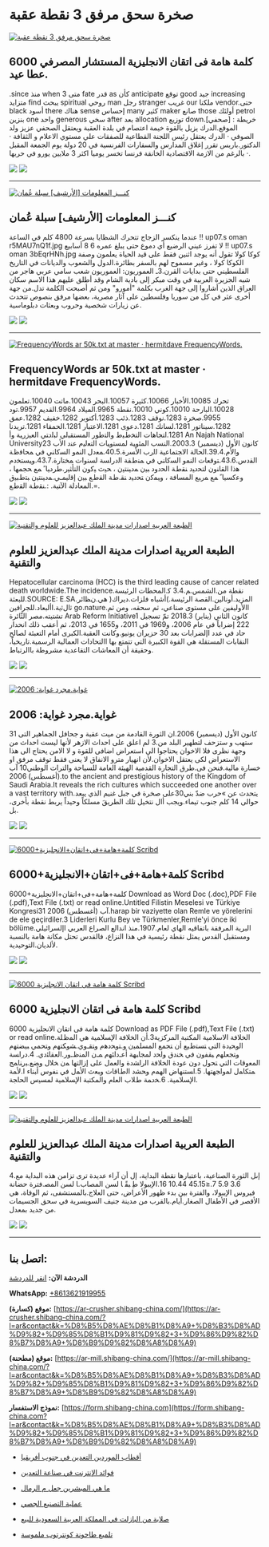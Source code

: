 # صخرة سحق مرفق 3 نقطة عقبة

<a href="https://swt.shibang-china.com/?l=ar&img&k=%D8%B5%D8%AE%D8%B1%D8%A9+%D8%B3%D8%AD%D9%82+%D9%85%D8%B1%D9%81%D9%82+3+%D9%86%D9%82%D8%B7%D8%A9+%D8%B9%D9%82%D8%A8%D8%A9" target="_blank">![صخرة سحق مرفق 3 نقطة عقبة](http://static.shibang-china.com/all-800x300/869.jpg)</a>

## 6000 كلمة هامة فى اتقان الانجليزية المستشار المصرفي عطا عيد.
.since منذ when متى 3 fate قدر as كأن anticipate توقع good جيد increasing متزايد find يبحث spiritual روحي man رجل stranger غريب our ملكنا vendor.حتى black أسود there هناك sense إحساس many كثير maker صانع those أولئك petrol بنزين one واحد generous سخي after بعد allocation توزيع down.[صحفي] : خريطة الموقع.الدرك يزيل بالقوة خيمة اعتصام في بلدة العقبة ويعتقل الصحفي عزيز ولد الصوفي &middot; الدرك يعتقل رئيس اللجنة القطاعية للصفقات علي مستوي الاعلام و الثقافة &middot; الدكتور.باريس تقرر إغلاق المدارس والسفارات الفرنسية في 20 دولة يوم الجمعة المقبل &middot; بالرغم من الازمة الاقتصادية الخانقة فرنسا تخسر يوميا اكثر 3 ملايين يورو في حربها.


<a href="https://whatsapp.shibangsoft.com/WhatsApp.php" target="_blank" title="WhatsApp">![](http://static.shibang-china.com/icon/whatsapp.png)</a> <a href="https://swt.shibang-china.com/?l=ar&icon&k=%D8%B5%D8%AE%D8%B1%D8%A9+%D8%B3%D8%AD%D9%82+%D9%85%D8%B1%D9%81%D9%82+3+%D9%86%D9%82%D8%B7%D8%A9+%D8%B9%D9%82%D8%A8%D8%A9" target="_blank">![](http://static.shibang-china.com/icon/chat-ar.png)</a>

---

<a href="https://swt.shibang-china.com/?l=ar&img&k=%D8%B5%D8%AE%D8%B1%D8%A9+%D8%B3%D8%AD%D9%82+%D9%85%D8%B1%D9%81%D9%82+3+%D9%86%D9%82%D8%B7%D8%A9+%D8%B9%D9%82%D8%A8%D8%A9" target="_blank">![كنـــز المعلومات [الأرشيف] سبلة عُمان](http://static.shibang-china.com/all-800x300/65.jpg)</a>

## كنـــز المعلومات [الأرشيف] سبلة عُمان
عندما ينكسر الزجاج تتحرك الشظايا بسرعة 4800 كلم في الساعة !! up07.s oman r5MAU7nQ1f.jpg لا تفرز عيني الرضيع أي دموع حتى يبلغ عمره 6 8 أسابيع !! up07.s oman 3bEqrHNh.jpg كوكا كولا تقول أنه يوجد اثنين فقط على قيد الحياة يعلمون وصفة الكوكا كولا ، وغير مسموح لهم بالسفر بطائرة.الدول والشعوب والديانات في التاريخ الفلسطيني حتى بدايات القرن.3ـ العموريون: العموريون شعب سامي عربي هاجر من شبه الجزيرة العربية في وقت مبكر إلى بادية الشام وقد أطلق عليهم هذا الاسم سكان العراق الذين أشاروا إلى جهة الغرب بكلمة &quot;أمورو&quot; ومن ثم أصبحت الكلمة تدل.من جهة أخرى عثر في كل من سوريا وفلسطين على آثار مصرية، بعضها مرفق بنصوص تتحدث عن زيارات شخصية وحروب وبعثات دبلوماسية.


<a href="https://whatsapp.shibangsoft.com/WhatsApp.php" target="_blank" title="WhatsApp">![](http://static.shibang-china.com/icon/whatsapp.png)</a> <a href="https://swt.shibang-china.com/?l=ar&icon&k=%D8%B5%D8%AE%D8%B1%D8%A9+%D8%B3%D8%AD%D9%82+%D9%85%D8%B1%D9%81%D9%82+3+%D9%86%D9%82%D8%B7%D8%A9+%D8%B9%D9%82%D8%A8%D8%A9" target="_blank">![](http://static.shibang-china.com/icon/chat-ar.png)</a>

---

<a href="https://swt.shibang-china.com/?l=ar&img&k=%D8%B5%D8%AE%D8%B1%D8%A9+%D8%B3%D8%AD%D9%82+%D9%85%D8%B1%D9%81%D9%82+3+%D9%86%D9%82%D8%B7%D8%A9+%D8%B9%D9%82%D8%A8%D8%A9" target="_blank">![FrequencyWords ar 50k.txt at master · hermitdave FrequencyWords.](http://static.shibang-china.com/all-800x300/400.jpg)</a>

## FrequencyWords ar 50k.txt at master · hermitdave FrequencyWords.
تحرك 10085.الأخبار 10066.كثيرة 10057.البحر 10043.ماتت 10040.تعلمون 10028.البارحة 10010.كوني 10010.نقطة 9965.الميلاد 9964.القديم 9957.تود 9955.صخرة 1283.نوقف 1283.ذئب 1283.أكتوبر 1282.خفيف 1282.عمق 1282.سيناتور 1281.لسانك 1281.دعوى 1281.الاعتبار 1281.الحمقاء 1281.تريدنا 1281.اﺘﺠﺎﻫﺎت اﻟﺘﺨطﻴط واﻟﺘطور اﻟﻤﺴﺘﻘﺒﻟﻲ ﻟﺒﻟدﺘﻲ اﻟﻌﻴزرﻴﺔ وأ An Najah National University23 كانون الأول (ديسمبر) 2003.3.اﻟﻨﺴب اﻟﻤﺌوﻴﺔ ﻟﻤﺴﺘوﻴﺎت اﻟﺘﻌﻟﻴم ﻋﻨد اﻷب واﻷم.39.4.اﻟﺤﺎﻟﺔ اﻻﺠﺘﻤﺎﻋﻴﺔ ﻟﻟرب اﻷﺴرة.40.5.ﻤﻌدل اﻟﻨﻤو اﻟﺴﮐﺎﻨﻲ ﻓﻲ ﻤﺤﺎﻓظﺔ اﻟﻘدس.43.6.ﺘوﻗﻌﺎت اﻟﻨﻤو اﻟﺴﮐﺎﻨﻲ ﻓﻲ ﻤﻨطﻘﺔ اﻟدراﺴﺔ ﻟﺴﻨوات ﻤﺨﺘﺎرة.43.7.وﻴﺴﺘﺨدم ﻫذا اﻟﻘﺎﻨون ﻟﺘﺤدﻴد ﻨﻘطﺔ اﻟﺤدود ﺒﻴن ﻤدﻴﻨﺘﻴن ، ﺤﻴث ﻴﮐون اﻟﺘﺄﺜﻴر.طردﻴﺎﹰ ﻤﻊ ﺤﺠﻤﻬﺎ ، وﻋﮐﺴﻴﺎﹰ ﻤﻊ ﻤرﺒﻊ اﻟﻤﺴﺎﻓﺔ ، وﻴﻤﮐن ﺘﺤدﻴد ﻨﻘ.طﺔ اﻟﻘطﻊ ﺒﻴن إﻗﻟﻴﻤـﻲ.ﻤدﻴﻨﺘﻴن ﺒﺘطﺒﻴق اﻟﻤﻌﺎدﻟﺔ اﻵﺘﻴﺔ. :.ﻨﻘطﺔ اﻟﻘطﻊ.=.


<a href="https://whatsapp.shibangsoft.com/WhatsApp.php" target="_blank" title="WhatsApp">![](http://static.shibang-china.com/icon/whatsapp.png)</a> <a href="https://swt.shibang-china.com/?l=ar&icon&k=%D8%B5%D8%AE%D8%B1%D8%A9+%D8%B3%D8%AD%D9%82+%D9%85%D8%B1%D9%81%D9%82+3+%D9%86%D9%82%D8%B7%D8%A9+%D8%B9%D9%82%D8%A8%D8%A9" target="_blank">![](http://static.shibang-china.com/icon/chat-ar.png)</a>

---

<a href="https://swt.shibang-china.com/?l=ar&img&k=%D8%B5%D8%AE%D8%B1%D8%A9+%D8%B3%D8%AD%D9%82+%D9%85%D8%B1%D9%81%D9%82+3+%D9%86%D9%82%D8%B7%D8%A9+%D8%B9%D9%82%D8%A8%D8%A9" target="_blank">![ﺍﻟﻄﺒﻌﺔ ﺍﻟﻌﺮﺑﻴﺔ اصدارات مدينة الملك عبدالعزيز للعلوم والتقنية](http://static.shibang-china.com/all-800x300/78.jpg)</a>

## ﺍﻟﻄﺒﻌﺔ ﺍﻟﻌﺮﺑﻴﺔ اصدارات مدينة الملك عبدالعزيز للعلوم والتقنية
Hepatocellular carcinoma (HCC) is the third leading cause of cancer related death worldwide.The incidence.ﻧﻘﻄﺔ ﻣﻦ.ﺍﻟﺸﻤﺲ.ﻢ.3.4 ﻛ.ﺍﻟﻤﺤﻄﺎﺕ ﺍﻟﺮﺋﻴﺴﺔ ﻟﻠﺒﻌﺜﺔ.SOURCE: E.SA.المزيد.أونالين.القصة الرئيسة.)أشباه فلزات.ديراﻙ( هي.نﻈائر ﺛالﺛية.األبعاد.للجرافين go.nature.االأوليفين على مستوى صناعي، ثم سحقه، ومن ثم تشتيته.مصر الثّائرة Arab Reform Initiative1 كانون الثاني (يناير) 2018.3 تمّ تسجيل 222 إضراباً في عام 2006، و1969 في 2011، و1655 في 2013، ثم أعقب ذلك انحدار حاد في عدد اإلضرابات بعد 30 حزيران يونيو.وكانت العقبة.الكبرى أمام التعبئة لصالح النقابات المستقلة هي القوة الكبيرة التي تتمتع بها االتحادات العمالية الرسمية.تاريخياً، وحقيقة أن المعاشات التقاعدية مشروطة باالرتباط.


<a href="https://whatsapp.shibangsoft.com/WhatsApp.php" target="_blank" title="WhatsApp">![](http://static.shibang-china.com/icon/whatsapp.png)</a> <a href="https://swt.shibang-china.com/?l=ar&icon&k=%D8%B5%D8%AE%D8%B1%D8%A9+%D8%B3%D8%AD%D9%82+%D9%85%D8%B1%D9%81%D9%82+3+%D9%86%D9%82%D8%B7%D8%A9+%D8%B9%D9%82%D8%A8%D8%A9" target="_blank">![](http://static.shibang-china.com/icon/chat-ar.png)</a>

---

<a href="https://swt.shibang-china.com/?l=ar&img&k=%D8%B5%D8%AE%D8%B1%D8%A9+%D8%B3%D8%AD%D9%82+%D9%85%D8%B1%D9%81%D9%82+3+%D9%86%D9%82%D8%B7%D8%A9+%D8%B9%D9%82%D8%A8%D8%A9" target="_blank">![غواية.مجرد غواية: 2006](http://static.shibang-china.com/all-800x300/828.jpg)</a>

## غواية.مجرد غواية: 2006
31 كانون الأول (ديسمبر) 2006.ان الثورة القادمة من ميت عقبة و جحافل الجماهير التى ستهب و ستزحف لتطهير البلد من.3 لم اعلق على احداث الازهر لأنها ليست احداث من وجهة نظرى فلا الاخوان يحتاجوا الى استعراض اضافى للقوة و لا الامن يحتاج الى هذا الاستعراض لكى يعتقل الاخوان.لأن انهيار مترو الانفاق لا يعنى فقط توقف مرفق او خسارة مالية.فنحن فى.طرق التجارة القدمية الهيئة العامة للسياحة والتراث الوطني10 آب (أغسطس) 2006.to the ancient and prestigious history of the Kingdom of Saudi Arabia.It reveals the rich cultures which succeeded one another over a vast territory with.يتحدث عن »حرب ضدّ بني30على صخرة في جبل غنيم الذي يبعد حوالى 14 كلم جنوب تيماء.ويجب أال نتخيل تلك الطريقَ مسلكاً وحيداً يربط نقطة بأخرى، بل.


<a href="https://whatsapp.shibangsoft.com/WhatsApp.php" target="_blank" title="WhatsApp">![](http://static.shibang-china.com/icon/whatsapp.png)</a> <a href="https://swt.shibang-china.com/?l=ar&icon&k=%D8%B5%D8%AE%D8%B1%D8%A9+%D8%B3%D8%AD%D9%82+%D9%85%D8%B1%D9%81%D9%82+3+%D9%86%D9%82%D8%B7%D8%A9+%D8%B9%D9%82%D8%A8%D8%A9" target="_blank">![](http://static.shibang-china.com/icon/chat-ar.png)</a>

---

<a href="https://swt.shibang-china.com/?l=ar&img&k=%D8%B5%D8%AE%D8%B1%D8%A9+%D8%B3%D8%AD%D9%82+%D9%85%D8%B1%D9%81%D9%82+3+%D9%86%D9%82%D8%B7%D8%A9+%D8%B9%D9%82%D8%A8%D8%A9" target="_blank">![6000+كلمة+هامة+فى+اتقان+الانجليزية Scribd](http://static.shibang-china.com/all-800x300/723.jpg)</a>

## 6000+كلمة+هامة+فى+اتقان+الانجليزية Scribd
6000+كلمة+هامة+فى+اتقان+الانجليزية Download as Word Doc (.doc),PDF File (.pdf),Text File (.txt) or read online.Untitled Filistin Meselesi ve Türkiye Kongresi31 آب (أغسطس) 2006.harap bir vaziyette olan Remle ve yörelerini de ele geçirdiler.3 Liderleri Kurlu Bey ve Türkmenler,Remle&#39;yi önce iki bölüme.البرية المرفقة باتفاقيه الهاي لعام.1907.منذ اندالع الصراع العربي اإلسرائيلي ومستقبل القدس يمثل نقطة رئيسية في هذا النزاع، فالقدس تحتل مكانة هامة بالنسبة لألديان.التوحيدية.


<a href="https://whatsapp.shibangsoft.com/WhatsApp.php" target="_blank" title="WhatsApp">![](http://static.shibang-china.com/icon/whatsapp.png)</a> <a href="https://swt.shibang-china.com/?l=ar&icon&k=%D8%B5%D8%AE%D8%B1%D8%A9+%D8%B3%D8%AD%D9%82+%D9%85%D8%B1%D9%81%D9%82+3+%D9%86%D9%82%D8%B7%D8%A9+%D8%B9%D9%82%D8%A8%D8%A9" target="_blank">![](http://static.shibang-china.com/icon/chat-ar.png)</a>

---

<a href="https://swt.shibang-china.com/?l=ar&img&k=%D8%B5%D8%AE%D8%B1%D8%A9+%D8%B3%D8%AD%D9%82+%D9%85%D8%B1%D9%81%D9%82+3+%D9%86%D9%82%D8%B7%D8%A9+%D8%B9%D9%82%D8%A8%D8%A9" target="_blank">![6000 كلمة هامة فى اتقان الانجليزية Scribd](http://static.shibang-china.com/all-800x300/1266.jpg)</a>

## 6000 كلمة هامة فى اتقان الانجليزية Scribd
6000 كلمة هامة فى اتقان الانجليزية Download as PDF File (.pdf),Text File (.txt) or read online.الخلافة الاسلامية المكتبة المركزية3.ﺃﻥ ﺍﻟﺨﻼﻓﺔ ﺍﻹﺴﻼﻤﻴﺔ ﻫﻲ ﺍﻟﻤﻅﻠﺔ ﺍﻟﻭﺤﻴﺩﺓ ﺍﻟﺘﻲ ﺘﺴﺘﻁﻴﻊ ﺃﻥ ﺘﺠﻤﻊ ﺍﻟﻤﺴﻠﻤﻴﻥ ﻭ.ﺘﻭﺤﺩﻫﻡ ﻭﺘﻘـﻭﻱ.ﺸﻭﻜﺘﻬﻡ ﻭﺘﺤﻤﻲ ﺒﻴﻀﺘﻬﻡ ﻭﺘﺠﻌﻠﻬﻡ ﻴﻘﻔﻭﻥ ﻓﻲ ﺨﻨﺩﻕ ﻭﺍﺤﺩ ﻟﻤﺠﺎﺒﻬﺔ ﺃﻋـﺩﺍﺌﻬﻡ ﻤـﻥ ﺍﻟﻤﻨﻅـﻭﺭ.ﺍﻟﻌﻘﺎﺌﺩﻱ. 4.ﺩﺭﺍﺴﺔ ﺍﻟﻤﻌﻭﻗﺎﺕ ﺍﻟﺘﻲ ﺘﺤﻭل ﺩﻭﻥ ﻋﻭﺩﺓ ﺍﻟﺨﻼﻓﺔ ﺍﻟﺭﺍﺸﺩﺓ ﻭﺍﻟﻌﻤل ﻋﻠﻰ ﺇﺯﺍﻟﺘﻬﺎ ﻤﻥ ﺨﻼل ﻭﻀﻊ.ﺒﺭﻨﺎﻤﺞ ﻤﺘﻜﺎﻤل ﻟﻤﻭﺍﺠﻬﺘﻬﺎ. 5.ﺍﺴﺘﻨﻬﺎﺽ ﺍﻟﻬﻤﻡ ﻭﺤﺸﺩ ﺍﻟﻁﺎﻗﺎﺕ ﻭﺒﻌﺙ ﺍﻷﻤل ﻓﻲ ﻨﻔﻭﺱ ﺃﺒﻨﺎﺀ ﺍ.ﻷﻤﺔ ﺍﻹﺴﻼﻤﻴﺔ. 6.ﺨﺩﻤﺔ ﻁﻼﺏ ﺍﻟﻌﻠﻡ ﻭﺍﻟﻤﻜﺘﺒﺔ ﺍﻹﺴﻼﻤﻴﺔ ﻟﻤﺴﻴﺱ ﺍﻟﺤﺎﺠﺔ.


<a href="https://whatsapp.shibangsoft.com/WhatsApp.php" target="_blank" title="WhatsApp">![](http://static.shibang-china.com/icon/whatsapp.png)</a> <a href="https://swt.shibang-china.com/?l=ar&icon&k=%D8%B5%D8%AE%D8%B1%D8%A9+%D8%B3%D8%AD%D9%82+%D9%85%D8%B1%D9%81%D9%82+3+%D9%86%D9%82%D8%B7%D8%A9+%D8%B9%D9%82%D8%A8%D8%A9" target="_blank">![](http://static.shibang-china.com/icon/chat-ar.png)</a>

---

<a href="https://swt.shibang-china.com/?l=ar&img&k=%D8%B5%D8%AE%D8%B1%D8%A9+%D8%B3%D8%AD%D9%82+%D9%85%D8%B1%D9%81%D9%82+3+%D9%86%D9%82%D8%B7%D8%A9+%D8%B9%D9%82%D8%A8%D8%A9" target="_blank">![الطبعة العربية اصدارات مدينة الملك عبدالعزيز للعلوم والتقنية](http://static.shibang-china.com/all-800x300/1232.jpg)</a>

## الطبعة العربية اصدارات مدينة الملك عبدالعزيز للعلوم والتقنية
إىل الثورة الصناعية، باعتبارها نقطة البداية، إل أن آراء عديدة ترى تزامن هذه البداية مع.4 3.6 5.9 7.≤45.15 10.44 16.اﻹﻳﺒﻮﻻ ﻃِ ﺒﻘً ﺎ ﻟﺴﻦ اﻟﻤﺼﺎب.ﺎ ﻟﺴﻦ اﻟﻤﺼ.ﻓﺘﺮة ﺣﻀﺎﻧﺔ ﻓﻴﺮوس اﻹﻳﺒﻮﻻ، واﻟﻔﺘﺮة ﺑﻴﻦ ﺑﺪء ﻇﻬﻮر اﻷﻋﺮاض، ﺣﺘﻰ اﻟﻌﻼج.ﺑﺎﻟﻤﺴﺘﺸﻔﻰ، ﺛﻢ اﻟﻮﻓﺎة، ﻫﻲ اﻷﻗﺼﺮ ﻓﻲ اﻷﻃﻔﺎل اﻟﺼﻐﺎر.أﻳﺎم.بالقرب من مدينة جنيف السويسرية في سحق الجسيمات من جديد بمعدل.

<a href="https://whatsapp.shibangsoft.com/WhatsApp.php" target="_blank" title="WhatsApp">![](http://static.shibang-china.com/icon/whatsapp.png)</a> <a href="https://swt.shibang-china.com/?l=ar&icon&k=%D8%B5%D8%AE%D8%B1%D8%A9+%D8%B3%D8%AD%D9%82+%D9%85%D8%B1%D9%81%D9%82+3+%D9%86%D9%82%D8%B7%D8%A9+%D8%B9%D9%82%D8%A8%D8%A9" target="_blank">![](http://static.shibang-china.com/icon/chat-ar.png)</a>

---
## اتصل بنا:

**الدردشة الآن:** [انقر للدردشة](https://swt.shibang-china.com?l=ar&contact&k=%D8%B5%D8%AE%D8%B1%D8%A9+%D8%B3%D8%AD%D9%82+%D9%85%D8%B1%D9%81%D9%82+3+%D9%86%D9%82%D8%B7%D8%A9+%D8%B9%D9%82%D8%A8%D8%A9)

**WhatsApp:**  [+8613621919955](https://whatsapp.shibangsoft.com/WhatsApp.php)

**موقع (كسارة):** [https://ar-crusher.shibang-china.com/](https://ar-crusher.shibang-china.com/?l=ar&contact&k=%D8%B5%D8%AE%D8%B1%D8%A9+%D8%B3%D8%AD%D9%82+%D9%85%D8%B1%D9%81%D9%82+3+%D9%86%D9%82%D8%B7%D8%A9+%D8%B9%D9%82%D8%A8%D8%A9)

**موقع (مطحنة):** [https://ar-mill.shibang-china.com/](https://ar-mill.shibang-china.com/?l=ar&contact&k=%D8%B5%D8%AE%D8%B1%D8%A9+%D8%B3%D8%AD%D9%82+%D9%85%D8%B1%D9%81%D9%82+3+%D9%86%D9%82%D8%B7%D8%A9+%D8%B9%D9%82%D8%A8%D8%A9)

**نموذج الاستفسار:** [https://form.shibang-china.com](https://form.shibang-china.com?l=ar&contact&k=%D8%B5%D8%AE%D8%B1%D8%A9+%D8%B3%D8%AD%D9%82+%D9%85%D8%B1%D9%81%D9%82+3+%D9%86%D9%82%D8%B7%D8%A9+%D8%B9%D9%82%D8%A8%D8%A9)

* [أقطاب الموردين التعدين في جنوب أفريقيا](../25/%D8%A3%D9%82%D8%B7%D8%A7%D8%A8%20%D8%A7%D9%84%D9%85%D9%88%D8%B1%D8%AF%D9%8A%D9%86%20%D8%A7%D9%84%D8%AA%D8%B9%D8%AF%D9%8A%D9%86%20%D9%81%D9%8A%20%D8%AC%D9%86%D9%88%D8%A8%20%D8%A3%D9%81%D8%B1%D9%8A%D9%82%D9%8A%D8%A7.md)

* [فوائد الإنترنت في صناعة التعدين](../23/%D9%81%D9%88%D8%A7%D8%A6%D8%AF%20%D8%A7%D9%84%D8%A5%D9%86%D8%AA%D8%B1%D9%86%D8%AA%20%D9%81%D9%8A%20%D8%B5%D9%86%D8%A7%D8%B9%D8%A9%20%D8%A7%D9%84%D8%AA%D8%B9%D8%AF%D9%8A%D9%86.md)

* [ما هي المبشرين جعل م الرمال](../24/%D9%85%D8%A7%20%D9%87%D9%8A%20%D8%A7%D9%84%D9%85%D8%A8%D8%B4%D8%B1%D9%8A%D9%86%20%D8%AC%D8%B9%D9%84%20%D9%85%20%D8%A7%D9%84%D8%B1%D9%85%D8%A7%D9%84.md)

* [عملية التصنيع الجصي](../24/%D8%B9%D9%85%D9%84%D9%8A%D8%A9%20%D8%A7%D9%84%D8%AA%D8%B5%D9%86%D9%8A%D8%B9%20%D8%A7%D9%84%D8%AC%D8%B5%D9%8A.md)

* [صلابة من البازلت في المملكة العربية السعودية للبيع](../22/%D8%B5%D9%84%D8%A7%D8%A8%D8%A9%20%D9%85%D9%86%20%D8%A7%D9%84%D8%A8%D8%A7%D8%B2%D9%84%D8%AA%20%D9%81%D9%8A%20%D8%A7%D9%84%D9%85%D9%85%D9%84%D9%83%D8%A9%20%D8%A7%D9%84%D8%B9%D8%B1%D8%A8%D9%8A%D8%A9%20%D8%A7%D9%84%D8%B3%D8%B9%D9%88%D8%AF%D9%8A%D8%A9%20%D9%84%D9%84%D8%A8%D9%8A%D8%B9.md)

* [تلميع طاحونة كونترتوب ملموسة](../25/%D8%AA%D9%84%D9%85%D9%8A%D8%B9%20%D8%B7%D8%A7%D8%AD%D9%88%D9%86%D8%A9%20%D9%83%D9%88%D9%86%D8%AA%D8%B1%D8%AA%D9%88%D8%A8%20%D9%85%D9%84%D9%85%D9%88%D8%B3%D8%A9.md)